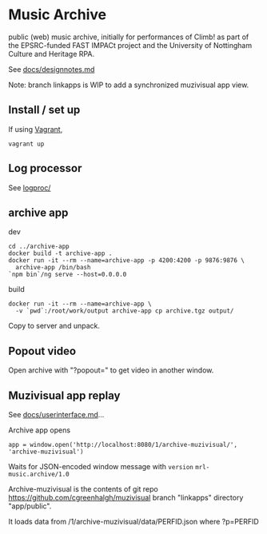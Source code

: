 # Music Archive

public (web) music archive, initially for performances of Climb! as
part of the EPSRC-funded FAST IMPACt project and the 
University of Nottingham Culture and Heritage RPA.

See [docs/designnotes.md](docs/designnotes.md)

Note: branch linkapps is WIP to add a synchronized muzivisual app view.

## Install / set up

If using [Vagrant](https://www.vagrantup.com/), 
```
vagrant up
```

## Log processor

See [logproc/](logproc/)

## archive app

dev
```
cd ../archive-app
docker build -t archive-app .
docker run -it --rm --name=archive-app -p 4200:4200 -p 9876:9876 \
  archive-app /bin/bash
`npm bin`/ng serve --host=0.0.0.0
```
build
```
docker run -it --rm --name=archive-app \
  -v `pwd`:/root/work/output archive-app cp archive.tgz output/
```
Copy to server and unpack.

## Popout video

Open archive with "?popout=" to get video in another window.

## Muzivisual app replay

See [docs/userinterface.md](docs/userinterface.md)...

Archive app opens 
```
app = window.open('http://localhost:8080/1/archive-muzivisual/', 'archive-muzivisual')
```

Waits for JSON-encoded window message with `version` `mrl-music.archive/1.0`

Archive-muzivisual is the contents of git repo https://github.com/cgreenhalgh/muzivisual 
branch "linkapps" directory "app/public".

It loads data from /1/archive-muzivisual/data/PERFID.json where ?p=PERFID

